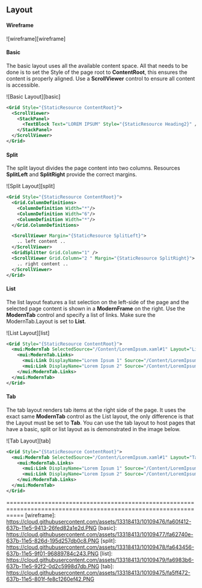 ## Layout

#### Wireframe
  
  ![wireframe][wireframe]

#### Basic
The basic layout uses all the available content space. All that needs to be done is to set the Style of the page root to **ContentRoot**, this ensures the content is properly aligned. Use a **ScrollViewer** control to ensure all content is accessible.

![Basic Layout][basic]
```XML
<Grid Style="{StaticResource ContentRoot}">
  <ScrollViewer>
    <StackPanel>
      <TextBlock Text="LOREM IPSUM" Style="{StaticResource Heading2}" />
    </StackPanel>
  </ScrollViewer>
</Grid>
```

#### Split

The split layout divides the page content into two columns. Resources **SplitLeft** and **SplitRight** provide the correct margins.

![Split Layout][split]
```XML
<Grid Style="{StaticResource ContentRoot}">
  <Grid.ColumnDefinitions>
    <ColumnDefinition Width="*"/>
    <ColumnDefinition Width="6"/>
    <ColumnDefinition Width="*"/>
  </Grid.ColumnDefinitions>

  <ScrollViewer Margin="{StaticResource SplitLeft}">
    .. left content ..
  </ScrollViewer>
  <GridSplitter Grid.Column="1" />
  <ScrollViewer Grid.Column="2 " Margin="{StaticResource SplitRight}">
    .. right content ..
  </ScrollViewer>
</Grid>
```

#### List

The list layout features a list selection on the left-side of the page and the selected page content is shown in a **ModernFrame** on the right. Use the **ModernTab** control and specify a list of links. Make sure the ModernTab.Layout is set to **List**.

![List Layout][list]
```XML
<Grid Style="{StaticResource ContentRoot}">
  <mui:ModernTab SelectedSource="/Content/LoremIpsum.xaml#1" Layout="List">
    <mui:ModernTab.Links>
      <mui:Link DisplayName="Lorem Ipsum 1" Source="/Content/LoremIpsum.xaml#1" />
      <mui:Link DisplayName="Lorem Ipsum 2" Source="/Content/LoremIpsum.xaml#2" />
    </mui:ModernTab.Links>
  </mui:ModernTab>
</Grid>
```

#### Tab
The tab layout renders tab items at the right side of the page. It uses the exact same **ModernTab** control as the List layout, the only difference is that the Layout must be set to **Tab**. You can use the tab layout to host pages that have a basic, split or list layout as is demonstrated in the image below.

![Tab Layout][tab]
```XML
<Grid Style="{StaticResource ContentRoot}">
  <mui:ModernTab SelectedSource="/Content/LoremIpsum.xaml#1" Layout="Tab">
    <mui:ModernTab.Links>
      <mui:Link DisplayName="Lorem Ipsum 1" Source="/Content/LoremIpsum.xaml#1" />
      <mui:Link DisplayName="Lorem Ipsum 2" Source="/Content/LoremIpsum.xaml#2" />
    </mui:ModernTab.Links>
  </mui:ModernTab>
</Grid>
```


=================================================================================================================
[wireframe]: https://cloud.githubusercontent.com/assets/13318413/10109476/fa60f412-637b-11e5-9413-26fed82a1e2d.PNG
[basic]: https://cloud.githubusercontent.com/assets/13318413/10109477/fa62740e-637b-11e5-826d-195d257db0c8.PNG
[split]: https://cloud.githubusercontent.com/assets/13318413/10109478/fa643456-637b-11e5-9f01-96889784c243.PNG
[list]: https://cloud.githubusercontent.com/assets/13318413/10109479/fa6983b6-637b-11e5-92f2-0d2c5998d7db.PNG
[tab]: https://cloud.githubusercontent.com/assets/13318413/10109475/fa5ff472-637b-11e5-801f-fe8c1260ef42.PNG
